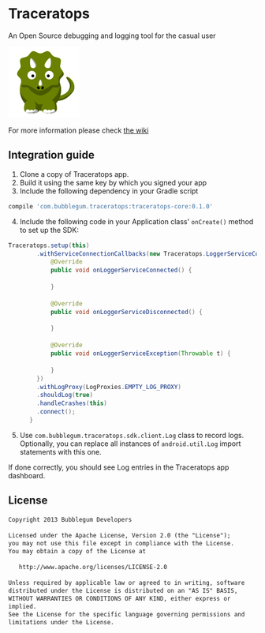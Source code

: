 Traceratops
===========

An Open Source debugging and logging tool for the casual user

![](traceratops-app/src/main/res/mipmap-xxhdpi/ic_launcher.png)

For more information please check [the wiki][1]



Integration guide
-----------------

1. Clone a copy of Traceratops app.
2. Build it using the same key by which you signed your app
3. Include the following dependency in your Gradle script

```groovy
compile 'com.bubblegum.traceratops:traceratops-core:0.1.0'
```
4. Include the following code in your Application class' ```onCreate()``` method to set up the SDK:

```java
Traceratops.setup(this)
        .withServiceConnectionCallbacks(new Traceratops.LoggerServiceConnectionCallbacks() {
            @Override
            public void onLoggerServiceConnected() {

            }

            @Override
            public void onLoggerServiceDisconnected() {

            }

            @Override
            public void onLoggerServiceException(Throwable t) {

            }
        })
        .withLogProxy(LogProxies.EMPTY_LOG_PROXY)
        .shouldLog(true)
        .handleCrashes(this)
        .connect();
      }
```

5. Use ```com.bubblegum.traceratops.sdk.client.Log``` class to record logs. Optionally, you can replace all instances of ```android.util.Log``` import statements with this one.

If done correctly, you should see Log entries in the Traceratops app dashboard.

License
--------

    Copyright 2013 Bubblegum Developers

    Licensed under the Apache License, Version 2.0 (the "License");
    you may not use this file except in compliance with the License.
    You may obtain a copy of the License at

       http://www.apache.org/licenses/LICENSE-2.0

    Unless required by applicable law or agreed to in writing, software
    distributed under the License is distributed on an "AS IS" BASIS,
    WITHOUT WARRANTIES OR CONDITIONS OF ANY KIND, either express or implied.
    See the License for the specific language governing permissions and
    limitations under the License.


 [1]: https://github.com/bubblegumdevs/traceratops/wiki
